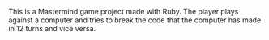 This is a Mastermind game project made with Ruby. The player plays against a computer and tries to break the code that the computer has made in 12 turns and vice versa.